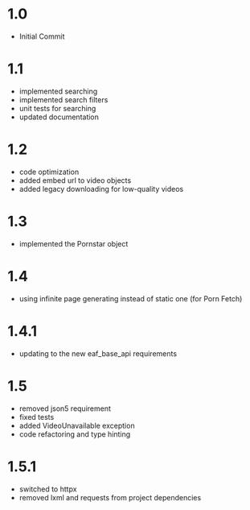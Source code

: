 # 1.0

- Initial Commit

# 1.1

- implemented searching
- implemented search filters
- unit tests for searching
- updated documentation

# 1.2
- code optimization
- added embed url to video objects
- added legacy downloading for low-quality videos

# 1.3
- implemented the Pornstar object

# 1.4
- using infinite page generating instead of static one (for Porn Fetch)

# 1.4.1
- updating to the new eaf_base_api requirements

# 1.5
- removed json5 requirement
- fixed tests
- added VideoUnavailable exception
- code refactoring and type hinting

# 1.5.1
- switched to httpx
- removed lxml and requests from project dependencies
